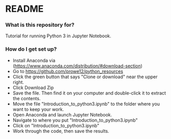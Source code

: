 # README #

### What is this repository for? ###

Tutorial for running Python 3 in Jupyter Notebook.

### How do I get set up? ###

* Install Anaconda via (https://www.anaconda.com/distribution/#download-section) 
* Go to https://github.com/prowe12/python_resources
* Click the green button that says "Clone or download" near the upper right.
* Click Download Zip
* Save the file. Then find it on your computer and double-click it to extract the contents.
* Move the file "Introduction_to_python3.ipynb" to the folder where you want to keep your work.
* Open Anaconda and launch Jupyter Notebook.
* Navigate to where you put "Introduction_to_python3.ipynb"
* Click on "Introduction_to_python3.ipynb"
* Work through the code, then save the results.
